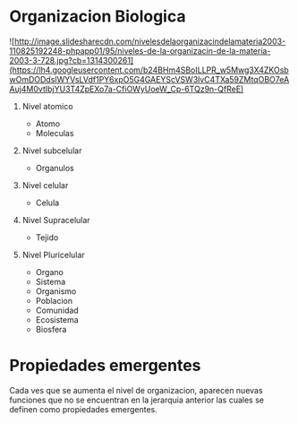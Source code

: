 # Organizacion Biologica
![http://image.slidesharecdn.com/nivelesdelaorganizacindelamateria2003-110825192248-phpapp01/95/niveles-de-la-organizacin-de-la-materia-2003-3-728.jpg?cb=1314300261](https://lh4.googleusercontent.com/b24BHm4SBoILLPR_w5Mwg3X4ZKOsbwOmDODdsIWYVsLVdf1PY6xpO5G4GAEYScVSW3lvC4TXa59ZMtqOBO7eAAuj4M0vtIbjYU3T4ZpEXo7a-CfiOWyUoeW_Cp-6TQz9n-QfReE)
1. Nivel atomico
	- Atomo
	- Moleculas

2. Nivel subcelular
	- Organulos

3. Nivel celular
	- Celula

4. Nivel Supracelular
	- Tejido

5. Nivel Pluricelular
	- Organo
	- Sistema
	- Organismo
	- Poblacion
	- Comunidad
	- Ecosistema
	- Biosfera

# Propiedades emergentes

Cada ves que se aumenta el nivel de organizacion, aparecen nuevas funciones que no se encuentran en la jerarquia anterior las cuales se definen como propiedades emergentes.